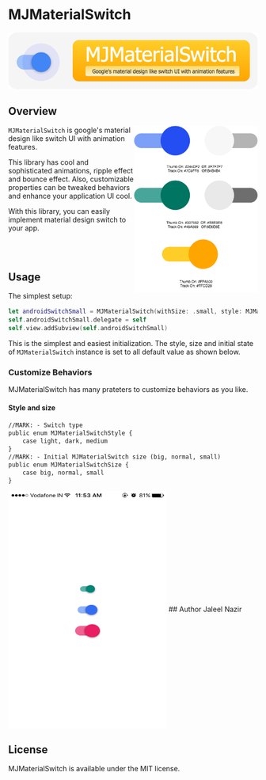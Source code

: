 # MJMaterialSwitch

![MJMaterialSwitch](TiitleTheme.png)

## Overview
<img src="Property.png" width="250" align="right" />

`MJMaterialSwitch` is google's material design like switch UI with animation features.

This library has cool and sophisticated animations, ripple effect and bounce effect. Also, customizable properties can be tweaked behaviors and enhance your application UI cool.

With this library, you can easily implement material design switch to your app. 

<br/>

<br/>

## Usage

The simplest setup:

```Swift 
let androidSwitchSmall = MJMaterialSwitch(withSize: .small, style: MJMaterialSwitchStyle.light, state: MJMaterialSwitchState.on)
self.androidSwitchSmall.delegate = self
self.view.addSubview(self.androidSwitchSmall)
```

This is the simplest and easiest initialization. 
The style, size and initial state of `MJMaterialSwitch` instance is set to all default value as shown below.

### Customize Behaviors
MJMaterialSwitch has many prateters to customize behaviors as you like.

#### Style and size
```
//MARK: - Switch type
public enum MJMaterialSwitchStyle {
    case light, dark, medium
}
//MARK: - Initial MJMaterialSwitch size (big, normal, small)
public enum MJMaterialSwitchSize {
    case big, normal, small
}
```
<img src="MJMaterialSwitch.png" height="480" width="320" align="center" />
## Author
Jaleel Nazir <nazirjaleel@gmail.com>

## License
MJMaterialSwitch is available under the MIT license.
